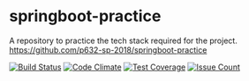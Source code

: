# springboot-practice
A repository to practice the tech stack required for the project.
https://github.com/p632-sp-2018/springboot-practice

[![Build Status](https://travis-ci.org/p632-sp-2018/springboot-practice.svg?branch=master)](https://travis-ci.org/p632-sp-2018/springboot-practice.svg?branch=master) [![Code Climate](https://codeclimate.com/github/p632-sp-2018/springboot-practice/badges/gpa.svg)](https://codeclimate.com/github/p632-sp-2018/springboot-practice)
[![Test Coverage](https://codeclimate.com/github/p632-sp-2018/springboot-practice/badges/coverage.svg)](https://codeclimate.com/github/p632-sp-2018/springboot-practice/coverage)
[![Issue Count](https://codeclimate.com/github/p632-sp-2018/springboot-practice/badges/issue_count.svg)](https://codeclimate.com/github/p632-sp-2018/springboot-practice)


